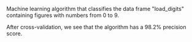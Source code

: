 Machine learning algorithm that classifies the data frame "load_digits" containing figures with numbers from 0 to 9.

After cross-validation, we see that the algorithm has a 98.2% precision score.
